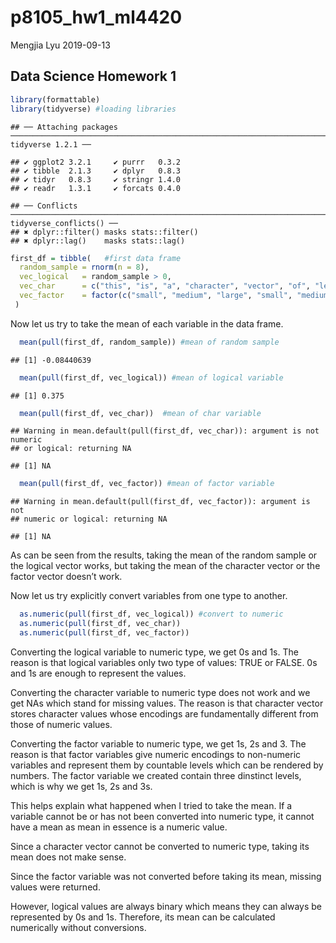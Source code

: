 p8105\_hw1\_ml4420
================
Mengjia Lyu
2019-09-13

## Data Science Homework 1

``` r
library(formattable)
library(tidyverse) #loading libraries
```

    ## ── Attaching packages ─────────────────────────────────────────────────────────────────────────────────────────────────────────────── tidyverse 1.2.1 ──

    ## ✔ ggplot2 3.2.1     ✔ purrr   0.3.2
    ## ✔ tibble  2.1.3     ✔ dplyr   0.8.3
    ## ✔ tidyr   0.8.3     ✔ stringr 1.4.0
    ## ✔ readr   1.3.1     ✔ forcats 0.4.0

    ## ── Conflicts ────────────────────────────────────────────────────────────────────────────────────────────────────────────────── tidyverse_conflicts() ──
    ## ✖ dplyr::filter() masks stats::filter()
    ## ✖ dplyr::lag()    masks stats::lag()

``` r
first_df = tibble(   #first data frame
  random_sample = rnorm(n = 8),
  vec_logical   = random_sample > 0,
  vec_char      = c("this", "is", "a", "character", "vector", "of", "length", "eight"),
  vec_factor    = factor(c("small", "medium", "large", "small", "medium", "large", "small", "medium")),
 )
```

Now let us try to take the mean of each variable in the data
    frame.

``` r
  mean(pull(first_df, random_sample)) #mean of random sample
```

    ## [1] -0.08440639

``` r
  mean(pull(first_df, vec_logical)) #mean of logical variable
```

    ## [1] 0.375

``` r
  mean(pull(first_df, vec_char))  #mean of char variable
```

    ## Warning in mean.default(pull(first_df, vec_char)): argument is not numeric
    ## or logical: returning NA

    ## [1] NA

``` r
  mean(pull(first_df, vec_factor)) #mean of factor variable
```

    ## Warning in mean.default(pull(first_df, vec_factor)): argument is not
    ## numeric or logical: returning NA

    ## [1] NA

As can be seen from the results, taking the mean of the random sample or
the logical vector works, but taking the mean of the character vector or
the factor vector doesn’t work.

Now let us try explicitly convert variables from one type to another.

``` r
  as.numeric(pull(first_df, vec_logical)) #convert to numeric
  as.numeric(pull(first_df, vec_char))    
  as.numeric(pull(first_df, vec_factor))  
```

Converting the logical variable to numeric type, we get 0s and 1s. The
reason is that logical variables only two type of values: TRUE or FALSE.
0s and 1s are enough to represent the values.

Converting the character variable to numeric type does not work and we
get NAs which stand for missing values. The reason is that character
vector stores character values whose encodings are fundamentally
different from those of numeric values.

Converting the factor variable to numeric type, we get 1s, 2s and 3. The
reason is that factor variables give numeric encodings to non-numeric
variables and represent them by countable levels which can be rendered
by numbers. The factor variable we created contain three dinstinct
levels, which is why we get 1s, 2s and 3s.

This helps explain what happened when I tried to take the mean. If a
variable cannot be or has not been converted into numeric type, it
cannot have a mean as mean in essence is a numeric value.

Since a character vector cannot be converted to numeric type, taking its
mean does not make sense.

Since the factor variable was not converted before taking its mean,
missing values were returned.

However, logical values are always binary which means they can always be
represented by 0s and 1s. Therefore, its mean can be calculated
numerically without conversions.
